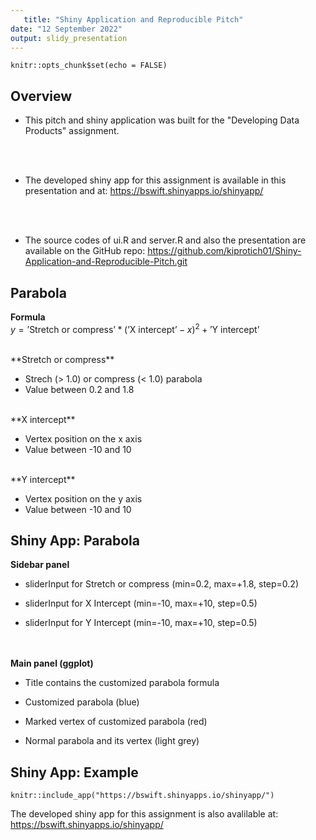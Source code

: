 ```yaml
---
   title: "Shiny Application and Reproducible Pitch"
date: "12 September 2022"
output: slidy_presentation
---
```

   
   ```{r setup, include=FALSE}
knitr::opts_chunk$set(echo = FALSE)
```

## Overview

* This pitch and shiny application was built for the "Developing Data Products" assignment.

<br /><br />
   
   * The developed shiny app for this assignment is available in this presentation and at: https://bswift.shinyapps.io/shinyapp/
   
   <br /><br />
   
   * The source codes of ui.R and server.R and also the presentation are available on the GitHub repo: 
   https://github.com/kiprotich01/Shiny-Application-and-Reproducible-Pitch.git

## Parabola

**Formula**
   <br />$y = \text{'Stretch or compress'} * (\text{'X intercept'} - x)^2 + \text{'Y intercept'}$
   
   <br />
   **Stretch or compress**
   
   * Strech (> 1.0) or compress (< 1.0) parabola
* Value between 0.2 and 1.8

<br />
   **X intercept**
   
   * Vertex position on the x axis
* Value between -10 and 10

<br />
   **Y intercept**
   
   * Vertex position on the y axis
* Value between -10 and 10

## Shiny App: Parabola
**Sidebar panel**
   
   * sliderInput for Stretch or compress (min=0.2, max=+1.8, step=0.2)

* sliderInput for X Intercept (min=-10, max=+10, step=0.5)

* sliderInput for Y Intercept (min=-10, max=+10, step=0.5)

<br /><br />
   **Main panel (ggplot)**
   
   * Title contains the customized parabola formula

* Customized parabola (blue)

* Marked vertex of customized parabola (red)

* Normal parabola and its vertex (light grey)

## Shiny App: Example

```{r}
knitr::include_app("https://bswift.shinyapps.io/shinyapp/")
```
The developed shiny app for this assignment is also avalilable at: https://bswift.shinyapps.io/shinyapp/
